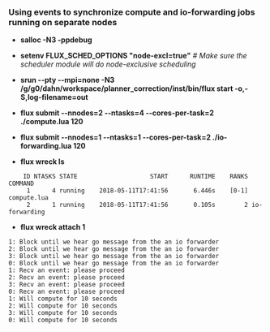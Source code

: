 ### Using events to synchronize compute and io-forwarding jobs running on separate nodes

- **salloc -N3 -ppdebug** 

- **setenv FLUX_SCHED_OPTIONS "node-excl=true"** *# Make sure the scheduler module will do node-exclusive scheduling*

- **srun --pty --mpi=none -N3 /g/g0/dahn/workspace/planner_correction/inst/bin/flux start -o,-S,log-filename=out**

- **flux submit --nnodes=2 --ntasks=4 --cores-per-task=2 ./compute.lua 120**

- **flux submit --nnodes=1 --ntasks=1 --cores-per-task=2 ./io-forwarding.lua 120**

- **flux wreck ls**

```
    ID NTASKS STATE                    START      RUNTIME    RANKS COMMAND
     1      4 running    2018-05-11T17:41:56       6.446s    [0-1] compute.lua
     2      1 running    2018-05-11T17:41:56       0.105s        2 io-forwarding
```

- **flux wreck attach 1**

```
1: Block until we hear go message from the an io forwarder
2: Block until we hear go message from the an io forwarder
3: Block until we hear go message from the an io forwarder
0: Block until we hear go message from the an io forwarder
1: Recv an event: please proceed
2: Recv an event: please proceed
3: Recv an event: please proceed
0: Recv an event: please proceed
1: Will compute for 10 seconds
2: Will compute for 10 seconds
3: Will compute for 10 seconds
0: Will compute for 10 seconds
```

